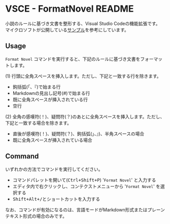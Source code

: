 VSCE - FormatNovel README
=========================

小説のルールに基づき文書を整形する、Visual Studio Codeの機能拡張です。  
マイクロソフトが公開している[サンプル](https://github.com/Microsoft/vscode-extension-samples)を参考にしています。

## Usage

`Format Novel` コマンドを実行すると、下記のルールに基づき文書をフォーマットします。

(1) 行頭に全角スペースを挿入します。ただし、下記と一致する行を除きます。

* 鉤括弧(「、『)で始まる行
* Markdownの見出し記号(#)で始まる行
* 既に全角スペースが挿入されている行
* 空行

(2) 全角の感嘆符(！)、疑問符(？)のあとに全角スペースを挿入します。ただし、下記と一致する場合を除きます。

* 直後が感嘆符(！)、疑問符(？)、鉤括弧(」、』)、半角スペースの場合
* 既に全角スペースが挿入されている場合

## Command

いずれかの方法でコマンドを実行してください。

* コマンドパレットを開いて(<kbd><kbd>Ctrl</kbd>+<kbd>Shift</kbd>+<kbd>P</kbd></kbd>) '`Format Novel`' と入力する
* エディタ内で右クリックし、コンテクストメニューから '`Format Novel`' を選択する
* <kbd><kbd>Shift</kbd>+<kbd>Alt</kbd>+<kbd>/</kbd></kbd>とショートカットを入力する

なお、コマンドが有効になるのは、言語モードがMarkdown形式またはプレーンテキスト形式の場合のみです。
